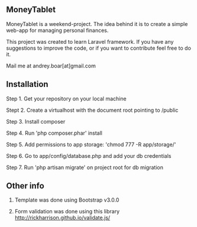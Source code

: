 ## MoneyTablet

MoneyTablet is a weekend-project. The idea behind it is to create a simple web-app for managing personal finances.

This project was created to learn Laravel framework. If you have any suggestions to improve the code, or if you want to contribute feel free to do it.

Mail me at andrey.boar[at]gmail.com

## Installation

Step 1. Get your repository on your local machine

Stept 2. Create a virtualhost with the document root pointing to /public

Step 3. Install composer

Step 4. Run 'php composer.phar' install

Step 5. Add permissions to app storage: 'chmod 777 -R app/storage/'

Step 6. Go to app/config/database.php and add your db credentials

Step 7. Run 'php artisan migrate' on project root for db migration

## Other info

1. Template was done using Bootstrap v3.0.0

2. Form validation was done using this library http://rickharrison.github.io/validate.js/

